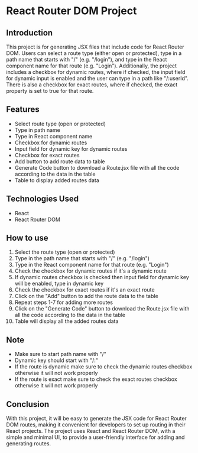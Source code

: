 # React Router DOM Project

## Introduction
This project is for generating JSX files that include code for React Router DOM. Users can select a route type (either open or protected), type in a path name that starts with "/" (e.g. "/login"), and type in the React component name for that route (e.g. "Login"). Additionally, the project includes a checkbox for dynamic routes, where if checked, the input field for dynamic input is enabled and the user can type in a path like "/:userId". There is also a checkbox for exact routes, where if checked, the exact property is set to true for that route.

## Features
- Select route type (open or protected)
- Type in path name
- Type in React component name
- Checkbox for dynamic routes
- Input field for dynamic key for dynamic routes
- Checkbox for exact routes
- Add button to add route data to table
- Generate Code button to download a Route.jsx file with all the code according to the data in the table
- Table to display added routes data

## Technologies Used
- React
- React Router DOM

## How to use
1. Select the route type (open or protected)
2. Type in the path name that starts with "/" (e.g. "/login")
3. Type in the React component name for that route (e.g. "Login")
4. Check the checkbox for dynamic routes if it's a dynamic route
5. If dynamic routes checkbox is checked then input field for dynamic key will be enabled, type in dynamic key
6. Check the checkbox for exact routes if it's an exact route
7. Click on the "Add" button to add the route data to the table
8. Repeat steps 1-7 for adding more routes
9. Click on the "Generate Code" button to download the Route.jsx file with all the code according to the data in the table
10. Table will display all the added routes data

## Note
- Make sure to start path name with "/"
- Dynamic key should start with "/:"
- If the route is dynamic make sure to check the dynamic routes checkbox otherwise it will not work properly
- If the route is exact make sure to check the exact routes checkbox otherwise it will not work properly

## Conclusion
With this project, it will be easy to generate the JSX code for React Router DOM routes, making it convenient for developers to set up routing in their React projects. The project uses React and React Router DOM, with a simple and minimal UI, to provide a user-friendly interface for adding and generating routes.
